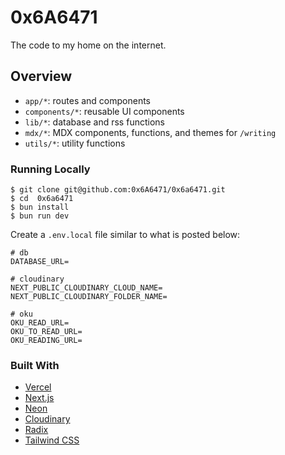 # 0x6A6471

The code to my home on the internet.

## Overview
- `app/*`: routes and components
- `components/*`: reusable UI components
- `lib/*`: database and rss functions
- `mdx/*`: MDX components, functions, and themes for `/writing`
- `utils/*`: utility functions 

### Running Locally

```
$ git clone git@github.com:0x6A6471/0x6a6471.git
$ cd  0x6a6471
$ bun install
$ bun run dev
```

Create a `.env.local` file similar to what is posted below:

```
# db
DATABASE_URL=

# cloudinary
NEXT_PUBLIC_CLOUDINARY_CLOUD_NAME=
NEXT_PUBLIC_CLOUDINARY_FOLDER_NAME=

# oku
OKU_READ_URL=
OKU_TO_READ_URL=
OKU_READING_URL=
```

### Built With

- [Vercel](https://vercel.com)
- [Next.js](https://nextjs.org)
- [Neon](https://neon.tech)
- [Cloudinary](https://cloudinary.com)
- [Radix](https://www.radix-ui.com)
- [Tailwind CSS](https://tailwindcss.com)
